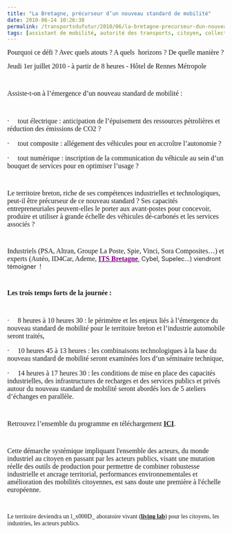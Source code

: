 ```yaml
---
title: "La Bretagne, précurseur d’un nouveau standard de mobilité"
date: 2010-06-24 10:26:38
permalink: /transportsdufutur/2010/06/la-bretagne-precurseur-dun-nouveau-standard-de-mobilite.html
tags: [assistant de mobilité, autorité des transports, citoyen, collectivité, connectivité, internet, living lab, open source, partage de données, Service de mobilité]
---
```


<p class="MsoNormal"><span style="font-family: Times New Roman"><font size="3">Pourquoi ce défi ? Avec quels atouts ? A quels<span>  </span>horizons ? De quelle manière ?</font></span></p> <p class="MsoNormal"><span style="font-family: Times New Roman"><font size="3">Jeudi 1er juillet 2010 - à partir de 8 heures - Hôtel de Rennes Métropole</font></span></p> <p class="MsoNormal"><span style="font-family: Times New Roman"><font size="3"></font></span> </p> <p class="MsoNormal"><span style="font-family: Times New Roman"><font size="3">Assiste-t-on à l’émergence d’un nouveau standard de mobilité :</font></span></p> <p class="MsoNormal"><span style="font-family: Times New Roman"> </span></p> <p class="MsoNormal"><span><span><font size="3">·</font><span>	    </span></span></span><span dir="ltr"><span style="font-family: Times New Roman"><font size="3">tout électrique : anticipation de l’épuisement des ressources pétrolières et réduction des émissions de CO2 ?</font></span></span></p> <p class="MsoNormal"><span><span><font size="3">·</font><span>	    </span></span></span><span dir="ltr"><span style="font-family: Times New Roman"><font size="3">tout composite : allégement des véhicules pour en accroître l’autonomie ?</font></span></span></p> <p class="MsoNormal"><span><span><font size="3">·</font><span>	    </span></span></span><span dir="ltr"><span style="font-family: Times New Roman"><font size="3">tout numérique : inscription de la communication du véhicule au sein d’un bouquet de services pour en optimiser l’usage ?</font></span></span></p> <p class="MsoNormal"><font face="Times New Roman" size="3"> </font></p>  <!--more-->   <p class="MsoNormal"><span style="font-family: Times New Roman"><font size="3">Le territoire breton, riche de ses compétences industrielles et technologiques, peut-il être précurseur de ce nouveau standard ? Ses capacités entrepreneuriales peuvent-elles le porter aux avant-postes pour concevoir, produire et utiliser à grande échelle des véhicules dé-carbonés et les services associés ?</font></span></p> <p class="MsoNormal"><span style="font-family: Times New Roman"> </span></p> <p class="MsoNormal"><span style="font-family: Times New Roman"><font size="3">Industriels (PSA, Altran, Groupe La Poste, Spie, Vinci, Sora Composites…) et experts (Autéo, ID4Car, Ademe, <strong><a href="http://www.itsbretagne.net/component/content/article/40-alaune/367-journee01072010.html"><font color="#800080">ITS Bretagne</font></a></strong></font></span>, Cybel, Supelec…) viendront témoigner<span>  </span>!<span>  </span></p> <p class="MsoNormal"><span style="font-family: Times New Roman"> </span></p> <p class="MsoNormal"><strong><span style="font-family: Times New Roman"><font size="3">Les trois temps forts de la journée :</font></span></strong></p> <p class="MsoNormal"><span style="font-family: Times New Roman"> </span></p> <p class="MsoNormal"><span><span><font size="3">·</font><span>	    </span></span></span><span dir="ltr"><span style="font-family: Times New Roman"><font size="3">8 heures à 10 heures 30 : le périmètre et les enjeux liés à l’émergence du nouveau standard de mobilité pour le territoire breton et l’industrie automobile seront traités,</font></span></span></p> <p class="MsoNormal"><span><span><font size="3">·</font><span>	    </span></span></span><span dir="ltr"><span style="font-family: Times New Roman"><font size="3">10 heures 45 à 13 heures : les combinaisons technologiques à la base du nouveau standard de mobilité seront examinées lors d’un séminaire technique,</font></span></span></p> <p class="MsoNormal"><span><span><font size="3">·</font><span>	    </span></span></span><span dir="ltr"><font size="3"><span style="font-family: Times New Roman">14 heures à 17 heures 30 : les conditions de mise en place des capacités industrielles, des infrastructures de recharges et des services publics et privés autour du nouveau standard de mobilité seront abordés lors de 5 ateliers d’échanges en parallèle.</span></font></span></p> <p class="MsoNormal"><span dir="ltr"></span><span style="font-family: Times New Roman"></span> </p> <p class="MsoNormal"><font size="3"><span style="font-family: Times New Roman">Retrouvez l’ensemble du programme en téléchargement <strong><a href="http://www.itsbretagne.net/attachments/367_Conference_du_1er_juillet_Novincie.pdf">ICI</a></strong>.</span></font></p> <p class="MsoNormal"><font size="3"><span style="font-family: Times New Roman"></span></font> </p> <p class="MsoNormal"><font size="3"><span style="font-family: Times New Roman">Cette démarche systémique impliquant l'ensemble des acteurs, du monde industriel au citoyen en passant par les acteurs publics, visant une mutation réelle des outils de production pour permettre de combiner robustesse industrielle et ancrage territorial, performances environnementales et amélioration des mobilités citoyennes, est sans doute une première à l'échelle européenne.</span></font></p> <p class="MsoNormal"><span style="font-family: Times New Roman"></span> </p> <p class="MsoNormal"><span style="font-family: Times New Roman">Le territoire deviendra un l_x000D_
aboratoire vivant (<strong><a href="https://gabrielplassat.github.io/transportsdufutur/2010/04/du-serious-game-a-la-ville-laboratoire-puis-a-la-ville-living-lab.html">living lab</a></strong>) pour les citoyens, les industries, les acteurs publics.</span></p>
